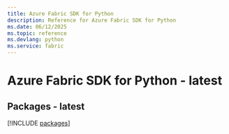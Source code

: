 ```yaml
---
title: Azure Fabric SDK for Python
description: Reference for Azure Fabric SDK for Python
ms.date: 06/12/2025
ms.topic: reference
ms.devlang: python
ms.service: fabric
---
```

# Azure Fabric SDK for Python - latest
## Packages - latest
[!INCLUDE [packages](fabric-index.md)]